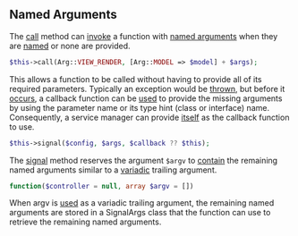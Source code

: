## Named Arguments
The [call](https://github.com/mvc5/mvc5/blob/master/src/Resolver/Service.php#L21) method can [invoke](https://github.com/mvc5/mvc5/blob/master/src/Resolver/Service.php#L78) a function with [named arguments](https://en.wikipedia.org/wiki/Named_parameter) when they are [named](https://github.com/mvc5/mvc5/blob/master/src/Signal.php#L22) or none are provided. 
```php
$this->call(Arg::VIEW_RENDER, [Arg::MODEL => $model] + $args);
```
This allows a function to be called without having to provide all of its required parameters. Typically an exception would be [thrown](https://github.com/mvc5/mvc5/blob/master/src/Signal.php#L69), but before it [occurs](https://github.com/mvc5/mvc5/blob/master/src/Signal.php#L72), a callback function can be [used](https://github.com/mvc5/mvc5/blob/master/src/Signal.php#L59) to provide the missing arguments by using the parameter name or its type hint (class or interface) name. Consequently, a service manager can provide [itself](https://github.com/mvc5/mvc5/blob/master/src/Resolver/Service.php#L80) as the callback function to use.
```php
$this->signal($config, $args, $callback ?? $this);
```
The [signal](https://github.com/mvc5/mvc5/blob/master/src/Signal.php) method reserves the argument ```$argv``` to [contain](https://github.com/mvc5/mvc5/blob/master/src/Signal.php#L45) the remaining named arguments similar to a [variadic](http://php.net/manual/en/functions.arguments.php#functions.variable-arg-list) trailing argument.
```php
function($controller = null, array $argv = [])
```
When argv is [used](https://github.com/mvc5/mvc5/blob/master/src/Resolver/Service.php#L41) as a variadic trailing argument, the remaining named arguments are stored in a SignalArgs class that the function can use to retrieve the remaining named arguments.
 